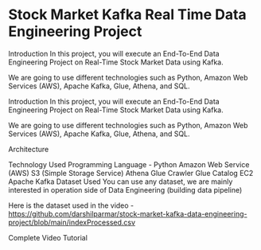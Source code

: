# Stock Market Kafka Real Time Data Engineering Project

Introduction
In this project, you will execute an End-To-End Data Engineering Project on Real-Time Stock Market Data using Kafka.

We are going to use different technologies such as Python, Amazon Web Services (AWS), Apache Kafka, Glue, Athena, and SQL.

Introduction
In this project, you will execute an End-To-End Data Engineering Project on Real-Time Stock Market Data using Kafka.

We are going to use different technologies such as Python, Amazon Web Services (AWS), Apache Kafka, Glue, Athena, and SQL.

Architecture


Technology Used
Programming Language - Python
Amazon Web Service (AWS)
S3 (Simple Storage Service)
Athena
Glue Crawler
Glue Catalog
EC2
Apache Kafka
Dataset Used
You can use any dataset, we are mainly interested in operation side of Data Engineering (building data pipeline)

Here is the dataset used in the video - https://github.com/darshilparmar/stock-market-kafka-data-engineering-project/blob/main/indexProcessed.csv

Complete Video Tutorial
